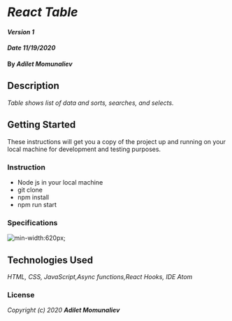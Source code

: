# _React Table_

#### _Version 1_
#### _Date 11/19/2020_
#### By _**Adilet Momunaliev**_

## Description

_Table shows list of data and sorts, searches, and selects._

## Getting Started

These instructions will get you a copy of the project up and running on your local machine for development and testing purposes.

### Instruction

* Node js in your local machine
* git clone
* npm install
* npm run start
### Specifications
 ![min-width:620px](react-table.png);
## Technologies Used

_HTML, CSS, JavaScript,Async functions,React Hooks, IDE Atom_

### License

*_Copyright (c) 2020 **Adilet Momunaliev**_*
